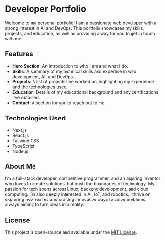 
# Developer Portfolio

Welcome to my personal portfolio! I am a passionate web developer with a strong interest in AI and DevOps. This portfolio showcases my skills, projects, and education, as well as providing a way for you to get in touch with me.

## Features

- **Hero Section**: An introduction to who I am and what I do.
- **Skills**: A summary of my technical skills and expertise in web development, AI, and DevOps.
- **Projects**: A list of projects I've worked on, highlighting my experience and the technologies used.
- **Education**: Details of my educational background and any certifications I've obtained.
- **Contact**: A section for you to reach out to me.

## Technologies Used

- Next.js
- React.js
- Tailwind CSS
- TypeScript
- Node.js

## About Me

I’m a full-stack developer, competitive programmer, and an aspiring inventor who loves to create solutions that push the boundaries of technology. My passion for tech spans across Linux, backend development, and cloud computing. I’m also deeply interested in AI, IoT, and robotics. I thrive on exploring new realms and crafting innovative ways to solve problems, always aiming to turn ideas into reality.

## License

This project is open-source and available under the [MIT License](LICENSE).
